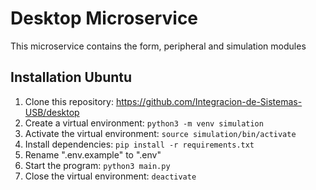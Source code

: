 # Desktop Microservice

This microservice contains the form, peripheral and simulation modules

## Installation Ubuntu

1. Clone this repository: https://github.com/Integracion-de-Sistemas-USB/desktop
2. Create a virtual environment: `python3 -m venv simulation`
3. Activate the virtual environment: `source simulation/bin/activate`
4. Install dependencies: `pip install -r requirements.txt`
5. Rename ".env.example" to ".env"
5. Start the program: `python3 main.py`
6. Close the virtual environment: `deactivate`